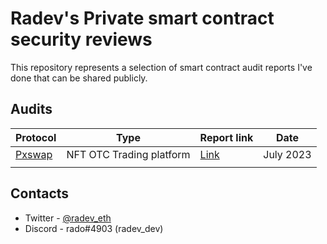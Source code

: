 # Radev's Private smart contract security reviews

This repository represents a selection of smart contract audit reports I've done that can be shared publicly.

## Audits

| Protocol                                    | Type                                                                            | Report link                                                                                            | Date      |
| ------------------------------------------- | ------------------------------------------------------------------------------- | ------------------------------------------------------------------------------------------------------ | --------- |
| [Pxswap](https://www.pxswap.xyz/)           | NFT OTC Trading platform                                                        |  [Link](https://github.com/radeveth/private-audits/blob/main/reports/pxwap/pxswap-security-review.md)  | July 2023 |
|                                             |                                                                                 |                                                                                                        |           |

## Contacts

- Twitter - [@radev_eth](https://twitter.com/radev_eth)
- Discord - rado#4903 (radev_dev)
